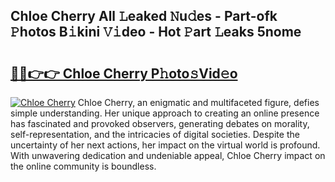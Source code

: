 ## Chloe Cherry All 𝙻eaked 𝙽u𝚍es - Part-ofk 𝙿hotos B𝚒kini 𝚅𝚒deo - Hot 𝙿art 𝙻eaks 5nome

# <h2><a href="http://ld6vhf.urlbe.top/?page=Chloe+Cherry">🔗🔗👉👉 Chloe Cherry P𝚑oto𝚜Vid𝚎o</a></h2>

[![Chloe Cherry](https://i.imgur.com/eBuTRDB.gif)](http://ld6vhf.urlbe.top/?page=Chloe+Cherry)
Chloe Cherry, an enigmatic and multifaceted figure, defies simple understanding. Her unique approach to creating an online presence has fascinated and provoked observers, generating debates on morality, self-representation, and the intricacies of digital societies. Despite the uncertainty of her next actions, her impact on the virtual world is profound. With unwavering dedication and undeniable appeal, Chloe Cherry impact on the online community is boundless.
